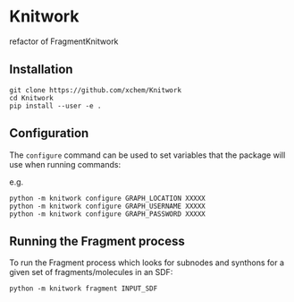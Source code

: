 # Knitwork
refactor of FragmentKnitwork

## Installation

```
git clone https://github.com/xchem/Knitwork
cd Knitwork
pip install --user -e .
```

## Configuration

The `configure` command can be used to set variables that the package will use when running commands:

e.g.

```
python -m knitwork configure GRAPH_LOCATION XXXXX
python -m knitwork configure GRAPH_USERNAME XXXXX
python -m knitwork configure GRAPH_PASSWORD XXXXX
```

## Running the Fragment process

To run the Fragment process which looks for subnodes and synthons for a given set of fragments/molecules in an SDF:

```
python -m knitwork fragment INPUT_SDF
```
